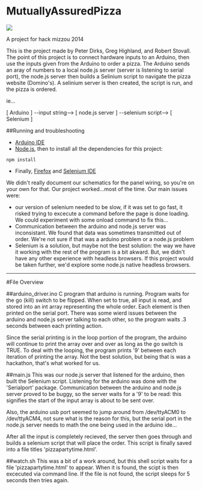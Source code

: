 MutuallyAssuredPizza
====================


![](http://i.imgur.com/BL7qbTF.jpg)

A project for hack mizzou 2014

This is the project made by Peter Dirks, Greg Highland, and Robert Stovall.
The point of this project is to connect hardware inputs to an Arduino, then use the inputs given from the Arduino to order a pizza.
The Arduino sends an aray of numbers to a local node.js server (server is listening to serial port), the node.js server then builds a Selinium script to navigate the pizza website (Domino's). A selinium server is then created, the script is run, and the pizza is ordered.

ie...

  [ Arduino ] --input string--> [ node.js server ] --selenium script--> [ Selenium ]
  
##Running and troubleshooting
* [Arduino IDE](http://arduino.cc/en/main/software)
* [Node.js](http://nodejs.org/), then to install all the dependencies for this project:
```
npm install
```
* Finally, [Firefox](https://www.mozilla.org/en-US/firefox/new/) and [Selenium IDE](https://addons.mozilla.org/en-US/firefox/addon/selenium-expert-selenium-ide/)


We didn't really document our schematics for the panel wiring, so you're on your own for that.
Our project worked...most of the time. Our main issues were:
* our version of selenium needed to be slow, if it was set to go fast, it risked trying to excecute a command before the page is done loading. We could experiment with some onload command to fix this...
* Communication between the arduino and node.js server was inconsistant. We found that data was sometimes transmitted out of order. We're not sure if that was a arduino problem or a node.js problem
* Selenium is a solution, but maybe not the best solution: the way we have it working with the rest of the program is a bit akward. But, we didn't have any other experience with headless browsers. If this project would be taken further, we'd explore some node.js native headless browsers.
  
---
#File Overview

##arduino_driver.ino
C program that arduino is running. Program waits for the go (kill) switch to be flipped. When set to true, all input is read, and stored into an int array representing the whole order. Each element is then printed on the serial port. There was some wierd issues between the arduino and node.js server talking to each other, so the program waits .3 seconds between each printing action. 

Since the serial printing is in the loop portion of the program, the arduino will continue to print the array over and over as long as the go switch is TRUE. To deal with the looping, the program prints '9' between each iteration of printing the array. Not the best solution, but being that is was a hackathon, that's what worked for us.

##main.js
This was our node.js server that listened for the arduino, then built the Selenium script. Listening for the arduino was done with the 'Serialport' package. Communication between the arduino and node.js server proved to be buggy, so the server waits for a '9' to be read: this signifies the start of the input array is about to be sent over. 

Also, the arduino usb port seemed to jump around from /dev/ttyACM0 to /dev/ttyACM4, not sure what is the reason for this, but the serial port in the node.js server needs to math the one being used in the arduino ide...

After all the input is completely recieved, the server then goes through and builds a selenium script that will place the order. This script is finally saved into a file titles 'pizzapartytime.html'.

##watch.sh
This was a bit of a work around, but this shell script waits for a file 'pizzapartytime.html' to appear. When it is found, the scipt is then excecuted via command line. If the file is not found, the script sleeps for 5 seconds then tries again.
